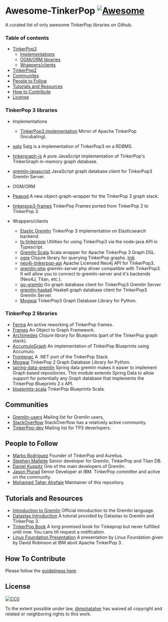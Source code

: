# Awesome-TinkerPop [![Awesome](https://cdn.rawgit.com/sindresorhus/awesome/d7305f38d29fed78fa85652e3a63e154dd8e8829/media/badge.svg)](https://github.com/sindresorhus/awesome)

A curated list of only awesome TinkerPop libraries on Github.

### Table of contents
* [TinkerPop3](#tinkerpop3)
	- [Implementations](#tinkerpop3-implementations)
	- [OGM/ORM libraries](#ogm)
	- [Wrappers/clients](#wrappers)
* [TinkerPop2](#tinkerpop2)
* [Communites](#communites)
* [People to Follow](#people-to-follow)
* [Tutorials and Resources](#tutorials-and-resources)
* [How to Contribute](#contributing)
* [License](#license)



### <A NAME="tinkerpop3"></A>TinkerPop 3 libraries
* <A NAME="tinkerpop3-implementations"></A>Implementations
    * [TinkerPop3 implementation](https://github.com/apache/incubator-tinkerpop) Mirror of Apache TinkerPop (Incubating).
 * [sqlg](https://github.com/pietermartin/sqlg) Sqlg is a implementation of TinkerPop3 on a RDBMS.
 * [tinkergraph-js](https://github.com/jbmusso/tinkergraph-js) A pure JavaScript implementation of TinkerPop's TinkerGraph in-memory graph database.
 * [gremlin-javascript](https://github.com/jbmusso/gremlin-javascript) JavaScript graph database client for TinkerPop3 Gremlin Server.

* <A NAME="ogm"></A>OGM/ORM
 * [Peapod](https://github.com/bayofmany/peapod) A new object-graph-wrapper for the TinkerPop 3 graph stack.
 * [tinkerpop3-frames](https://github.com/jsight/tinkerpop3-frames) TinkerPop Frames ported from TinkerPop 2 to TinkerPop 3.
* <A NAME="wrappers"></A>Wrappers/clients
    * [Elastic Gremlin](https://github.com/rmagen/elastic-gremlin) TinkerPop 3 implementation on Elasticsearch backend.
    * [ts-tinkerpop](https://github.com/RedSeal-co/ts-tinkerpop) Utilities for using TinkerPop3 via the node-java API in Typescript.
    * [Gremlin Scala](https://github.com/mpollmeier/gremlin-scala) Scala wrapper for Apache TinkerPop 3 Graph DSL.
    * [ogre](https://github.com/clojurewerkz/ogre) Clojure library for querying TinkerPop graphs. [link](http://ogre.clojurewerkz.org/)
    * [neo4j-tinkerpop-api](https://github.com/neo4j-contrib/neo4j-tinkerpop-api) Apache Licensed Neo4j API for TinkerPop3.
    * [gremlin-php](https://github.com/PommeVerte/gremlin-php) gremlin-server php driver compatible with TinkerPop3. It will allow you to connect to gremlin-server and it's backends (Neo4J, Titan, etc.).
   * [go-gremlin](https://github.com/go-gremlin/gremlin) Go graph database client for TinkerPop3 Gremlin Server
   *  [gremlin-haskell](https://github.com/nakaji-dayo/gremlin-haskell) Haskell graph database client for TinkerPop3 Gremlin Server.
   * [Mogwai](https://github.com/platinummonkey/mogwai) TinkerPop3 Graph Database Library for Python.

    

### <A NAME="tinkerpop2"></A>TinkerPop 2 libraries
* [Ferma](https://github.com/Syncleus/Ferma) An active reworking of TinkerPop frames.
* [Frames](https://github.com/tinkerpop/frames) An Object to Graph Framework.
* [Archimedes](https://github.com/clojurewerkz/archimedes) Clojure library for Blueprints (part of the TinkerPop graph stack).
* [AccumuloGraph](https://github.com/JHUAPL/AccumuloGraph) An implementation of TinkerPop Blueprints using Accumulo.
* [Frontenac](https://github.com/Loupi/Frontenac) A .NET port of the TinkerPop Stack.
* [Mogwai](https://github.com/platinummonkey/mogwai) TinkerPop 2 Graph Database Library for Python.
* [spring-data-gremlin](https://github.com/gjrwebber/spring-data-gremlin) Spring data gremlin makes it easier to implement Graph based repositories. This module extends Spring Data to allow support for potentially any Graph database that implements the TinkerPop Blueprints 2.x API.
* [blueprints-scala](https://github.com/anvie/blueprints-scala) TinkerPop Blueprints Scala.

## <A NAME="communites"></A>Communities
* [Gremlin-users](https://groups.google.com/forum/#!forum/gremlin-users) Mailing list for Gremlin users,
* [StackOverflow](http://stackoverflow.com/questions/tagged/tinkerpop3) StackOverflow has a relatively active community.
* [TinkerPop-dev](http://mail-archives.apache.org/mod_mbox/incubator-tinkerpop-dev/) Mailing list for TP3 deverlopers.

## <A NAME="people-to-follow"></A>People to Follow 
* [Marko Rodriguez](https://markorodriguez.com/) Founder of TinkerPop and Aurelius.
* [Stephen Mallette](https://twitter.com/spmallette?lang=en-gb) Senior developer for Gremlin, TinkerPop and Titan DB.
* [Daniel Kuppitz](https://about.me/daniel.kuppitz) One of the main developers of Gremlin.
* [Jason Plurad](https://github.com/pluradj) Senior Developer at IBM. TinkerPop committer and active on the community.
* [Mohamed Taher Alrefaie](https://github.com/mohataher) Maintainer of this repository.

## <A NAME="tutorials-and-resources"></A>Tutorials and Resources
* [Introduction to Gremlin](http://tinkerpop.apache.org/gremlin.html) Official introduction to the Gremlin language.
* [Datastax Introduction](https://academy.datastax.com/resources/getting-started-tinkerpop-and-gremlin) A tutorial provided by Datastax to Gremlin and TinkerPop 3.
* [TinkerPop Book](http://www.tinkerpopbook.com/) A long promised book for Tinkeprop but never fulfilled until now. You cans till request a notification.
* [Linux Foundation Presentation](http://events.linuxfoundation.org/sites/events/files/slides/ApacheCon2015TinkerPop3.pdf) A presentation by Linux Foundation given by David Robinson at IBM aboit Apache TinkerPop 3.


## <A NAME="contributing"></A>How To Contribute
Please follow the [guideliness here](contributing.md).

## <A NAME="license"></A>License
[![CC0](https://licensebuttons.net/p/zero/1.0/88x31.png)](http://creativecommons.org/publicdomain/zero/1.0/)

To the extent possible under law, [@mohataher](https://github.com/mohataher) has waived all copyright and related or neighboring rights to this work.
